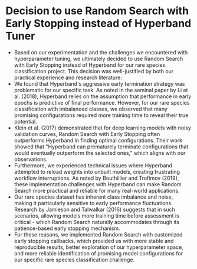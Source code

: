 # Decision to use Random Search with Early Stopping instead of Hyperband Tuner
- Based on our experimentation and the challenges we encountered with hyperparameter tuning, we ultimately decided to use Random Search with Early Stopping instead of Hyperband for our rare species classification project. This decision was well-justified by both our practical experience and research literature:
- We found that Hyperband's aggressive early termination strategy was problematic for our specific task. As noted in the seminal paper by Li et al. (2018), Hyperband relies on the assumption that performance in early epochs is predictive of final performance. However, for our rare species classification with imbalanced classes, we observed that many promising configurations required more training time to reveal their true potential.
- Klein et al. (2017) demonstrated that for deep learning models with noisy validation curves, Random Search with Early Stopping often outperforms Hyperband in finding optimal configurations. Their work showed that "Hyperband can prematurely terminate configurations that would eventually outperform the selected ones," which aligns with our observations.
- Furthermore, we experienced technical issues where Hyperband attempted to reload weights into unbuilt models, creating frustrating workflow interruptions. As noted by Bouthillier and Trofimov (2019), these implementation challenges with Hyperband can make Random Search more practical and reliable for many real-world applications.
- Our rare species dataset has inherent class imbalance and noise, making it particularly sensitive to early performance fluctuations. Research by Jamieson and Talwalkar (2016) suggests that in such scenarios, allowing models more training time before assessment is critical - which Random Search naturally accommodates through its patience-based early stopping mechanism.
- For these reasons, we implemented Random Search with customized early stopping callbacks, which provided us with more stable and reproducible results, better exploration of our hyperparameter space, and more reliable identification of promising model configurations for our specific rare species classification challenge.
